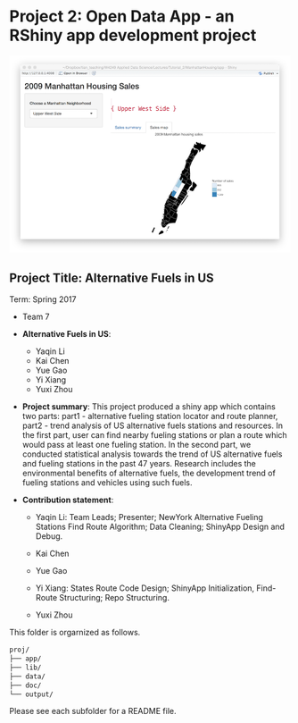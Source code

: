 ﻿# Project 2: Open Data App - an RShiny app development project

![screenshot](doc/screenshot2.png)

## Project Title: Alternative Fuels in US
Term: Spring 2017

+ Team 7
+ **Alternative Fuels in US**: 
	+ Yaqin Li
	+ Kai Chen
	+ Yue Gao
	+ Yi Xiang
	+ Yuxi Zhou


+ **Project summary**: This project produced a shiny app which contains two parts: part1 - alternative fueling station locator and route planner, part2 - trend analysis of US alternative fuels stations and resources. In the first part, user can find nearby fueling stations or plan a route which would pass at least one fueling station. In the second part, we conducted statistical analysis towards the trend of US alternative fuels and fueling stations in the past 47 years. Research includes the environmental benefits of alternative fuels, the development trend of fueling stations and vehicles using such fuels.

+ **Contribution statement**: 
	+ Yaqin Li: 
	Team Leads;
	Presenter;
	NewYork Alternative Fueling Stations Find Route Algorithm;
	Data Cleaning;
	ShinyApp Design and Debug.
		
	+ Kai Chen
	+ Yue Gao
	+ Yi Xiang:
	States Route Code Design;
	ShinyApp Initialization, Find-Route Structuring;
	Repo Structuring.

	+ Yuxi Zhou

This folder is orgarnized as follows.

```
proj/
├── app/
├── lib/
├── data/
├── doc/
└── output/
```

Please see each subfolder for a README file.

